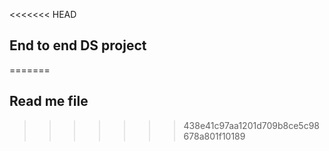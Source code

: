 <<<<<<< HEAD
## End to end DS project
=======
## Read me file
>>>>>>> 438e41c97aa1201d709b8ce5c98678a801f10189
